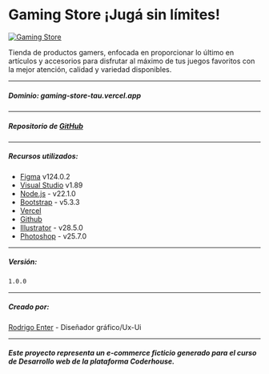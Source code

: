 # Gaming Store ¡Jugá sin límites!

[![Gaming Store](https://iili.io/J6J1gN1.png "Gaming Store")](https://github.com/rodrigoenter/gaming-store "Gaming Store")

Tienda de productos gamers, enfocada en proporcionar lo último en artículos y accesorios para disfrutar al máximo de tus juegos favoritos con la mejor atención, calidad y variedad disponibles.

-------------------------
##### Dominio: gaming-store-tau.vercel.app

-------------------------
##### Repositorio de [GitHub](https://github.com/rodrigoenter/gaming-store)

-------------------------
##### Recursos utilizados:

- [Figma](https://www.figma.com/) v124.0.2
- [Visual Studio](https://code.visualstudio.com) v1.89
- [Node.js](https://nodejs.org/es) - v22.1.0
- [Bootstrap](https://getbootstrap.com) - v5.3.3
- [Vercel](https://www.vercel.com/)
- [Github](https://github.com)
- [Illustrator](https://www.adobe.com/home) - v28.5.0
- [Photoshop](https://www.adobe.com/home) - v25.7.0

-------------------------
##### Versión:

```sh
1.0.0
```
-------------------------
##### Creado por:

[Rodrigo Enter](https://github.com/rodrigoenter) - Diseñador gráfico/Ux-Ui

-------------------------
###### **Este proyecto representa un e-commerce ficticio generado para el curso de Desarrollo web de la plataforma Coderhouse.**
